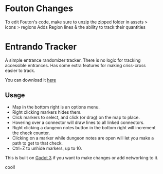 # Fouton Changes
To edit Fouton's code, make sure to unzip the zipped folder in assets > icons > regions
Adds Region lines & the ability to track their quantities

# Entrando Tracker

A simple entrance randomizer tracker. There is no logic for tracking accessible entrances. Has some extra features for making criss-cross easier to track.

You can download it [here](https://github.com/Fouton/FoutyEntrando/releases)

## Usage

* Map in the bottom right is an options menu.
* Right clicking markers hides them.
* Click markers to select, and click (or drag) on the map to place.
* Hovering over a connector will draw lines to all linked connectors.
* Right clicking a dungeon notes button in the bottom right will increment the check counter.
* Clicking on a marker while dungeon notes are open will let you make a path to get to that check.
* Ctrl+Z to unhide markers, up to 10.

This is built on [Godot 3](https://godotengine.org) if you want to make changes or add networking to it.

cool!
